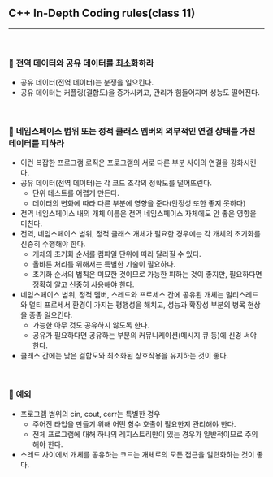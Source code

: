 ## C++ In-Depth Coding rules(class 11)

***

<br>

### :pushpin: 전역 데이터와 공유 데이터를 최소화하라

- 공유 데이터(전역 데이터)는 분쟁을 일으킨다.
- 공유 데이터는 커플링(결합도)을 증가시키고, 관리가 힘들어지며 성능도 떨어진다.

<br>

### :pushpin: 네임스페이스 범위 또는 정적 클래스 멤버의 외부적인 연결 상태를 가진 데이터를 피하라

- 이런 복잡한 프로그램 로직은 프로그램의 서로 다른 부분 사이의 연결을 강화시킨다.
- 공유 데이터(전역 데이터)는 각 코드 조각의 정확도를 떨어뜨린다.
  - 단위 테스트를 어렵게 만든다.
  - 데이터의 변화에 따라 다른 부분에 영향을 준다(안정성 또한 좋지 못하다)
- 전역 네임스페이스 내의 개체 이름은 전역 네임스페이스 자체에도 안 좋은 영향을 미친다.
- 전역, 네임스페이스 범위, 정적 클래스 개체가 필요한 경우에는 각 개체의 초기화를 신중히 수행해야 한다.
  - 개체의 초기화 순서를 컴파일 단위에 따라 달라질 수 있다.
  - 올바른 처리를 위해서는 특별한 기술이 필요하다.
  - 초기화 순서의 법칙은 미묘한 것이므로 가능한 피하는 것이 좋지만, 필요하다면 정확히 알고 신중히 사용해야 한다.
- 네임스페이스 범위, 정적 멤버, 스레드와 프로세스 간에 공유된 개체는 멀티스레드와 멀티 프로세서 환경이 가지는 평행성을 해치고, 성능과 확장성 부분의 병목 현상을 종종 일으킨다.
  - 가능한 아무 것도 공유하지 않도록 한다.
  - 공유가 필요하다면 공유하는 부분의 커뮤니케이션(메시지 큐 등)에 신경 써야 한다.
- 클래스 간에는 낮은 결합도와 최소화된 상호작용을 유지하는 것이 좋다.

<br>

### :pushpin: 예외

- 프로그램 범위의 cin, cout, cerr는 특별한 경우
  - 주어진 타입을 만들기 위해 어떤 함수 호출이 필요한지 관리해야 한다.
  - 전체 프로그램에 대해 하나의 레지스트리만이 있는 경우가 일반적이므로 주의해야 한다.
- 스레드 사이에서 개체를 공유하는 코드는 개체로의 모든 접근을 일련화하는 것이 좋다.